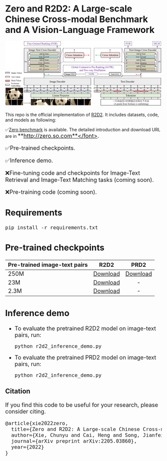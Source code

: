 # Zero and R2D2: A Large-scale Chinese Cross-modal Benchmark and A Vision-Language Framework

<img src="image/framework.png">

This repo is the official implementation of <a href="https://arxiv.org/abs/2205.03860">R2D2</a>. It includes datasets, code, and models as following:

&#x2705;<a href="http://zero.so.com">Zero benchmark</a> is available. The detailed introduction and download URL are in <font size=4>**http://zero.so.com**</font>.

&#x2705;Pre-trained checkpoints.

&#x2705;Inference demo.

&#x274C;Fine-tuning code and checkpoints for Image-Text Retrieval and Image-Text Matching tasks (coming soon).

&#x274C;Pre-training code (coming soon).



## Requirements
<pre/>pip install -r requirements.txt</pre> 



## Pre-trained checkpoints
Pre-trained image-text pairs | R2D2 | PRD2 
--- | :---: | :---:
250M | <a href="https://drive.google.com/file/d/18Fd3vGvj0Dz8rPlxROxugjZaF8Z4jf7g/view?usp=sharing">Download</a> | <a href="https://drive.google.com/file/d/15zDdam7_-YT0suA3Wc226vvxcyBxWZ_O/view?usp=sharing">Download
23M | <a href="https://drive.google.com/drive/folders/1nbnrw4Ns2v3lktFSeyewgMUBIq0M_VUi?usp=sharing">Download</a> | -
2.3M | <a href="https://drive.google.com/drive/folders/1nbnrw4Ns2v3lktFSeyewgMUBIq0M_VUi?usp=sharing">Download</a> | -


## Inference demo
- To evaluate the pretrained R2D2 model on  image-text pairs, run:
    <pre>python r2d2_inference_demo.py</pre> 
- To evaluate the pretrained PRD2 model on  image-text pairs, run:
    <pre>python r2d2_inference_demo.py</pre> 

### Citation
If you find this code to be useful for your research, please consider citing.
<pre>
@article{xie2022zero,
  title={Zero and R2D2: A Large-scale Chinese Cross-modal Benchmark and A Vision-Language Framework},
  author={Xie, Chunyu and Cai, Heng and Song, Jianfei and Li, Jincheng and Kong, Fanjing and Wu, Xiaoyu and Morimitsu, Henrique and Yao, Lin and Wang, Dexin and Leng, Dawei and Ji, Xiangyang and Deng, Yafeng },
  journal={arXiv preprint arXiv:2205.03860},
  year={2022}
}</pre>
